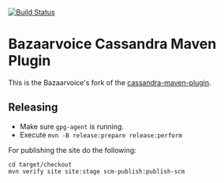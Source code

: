 [![Build Status](https://travis-ci.org/bazaarvoice/maven-cassandra-plugin.svg?branch=master)](https://travis-ci.org/bazaarvoice/maven-cassandra-plugin)

# Bazaarvoice Cassandra Maven Plugin

This is the Bazaarvoice's fork of the [cassandra-maven-plugin](http://www.mojohaus.org/cassandra-maven-plugin/).

## Releasing

* Make sure `gpg-agent` is running.
* Execute `mvn -B release:prepare release:perform`

For publishing the site do the following:

```
cd target/checkout
mvn verify site site:stage scm-publish:publish-scm
```
